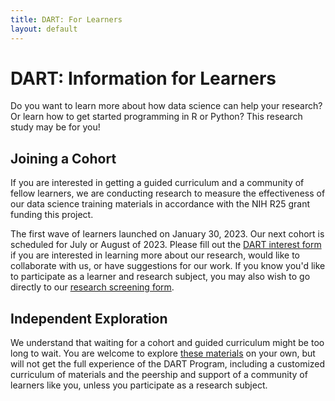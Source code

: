 ```yaml
---
title: DART: For Learners
layout: default
---
```


# DART: Information for Learners

Do you want to learn more about how data science can help your research? Or learn how to get started programming in R or Python? This research study may be for you!

## Joining a Cohort

If you are interested in getting a guided curriculum and a community of fellow learners, we are conducting research to measure the effectiveness of our data science training materials in accordance with the NIH R25 grant funding this project.

The first wave of learners launched on January 30, 2023. Our next cohort is scheduled for July or August of 2023.  Please fill out the [DART interest form](https://redcap.chop.edu/surveys/?s=FPHWFNEA9KN3HERF) if you are interested in learning more about our research, would like to collaborate with us, or have suggestions for our work.  If you know you'd like to participate as a learner and research subject, you may also wish to go directly to our [research screening form](https://redcap.link/DART-survey).

## Independent Exploration

We understand that waiting for a cohort and guided curriculum might be too long to wait. You are welcome to explore [these materials](list_of_modules) on your own, but will not get the full experience of the DART Program, including a customized curriculum of materials and the peership and support of a community of learners like you, unless you participate as a research subject.
